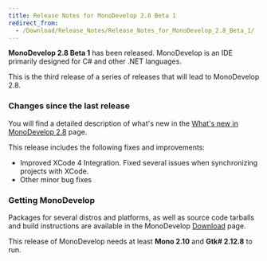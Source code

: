 ```yaml
---
title: Release Notes for MonoDevelop 2.8 Beta 1
redirect_from:
  - /Download/Release_Notes/Release_Notes_for_MonoDevelop_2.8_Beta_1/
---
```


**MonoDevelop 2.8 Beta 1** has been released. MonoDevelop is an IDE primarily designed for C# and other .NET languages.

This is the third release of a series of releases that will lead to MonoDevelop 2.8. 

### <span>Changes since the last release</span>

You will find a detailed description of what's new in the [What's new in MonoDevelop 2.8](/Download/What's_new_in_MonoDevelop_2.8) page.

This release includes the following fixes and improvements:

-   Improved XCode 4 Integration. Fixed several issues when synchronizing projects with XCode.
-   Other minor bug fixes

### Getting MonoDevelop

Packages for several distros and platforms, as well as source code tarballs and build instructions are available in the MonoDevelop [Download](/Download) page.

This release of MonoDevelop needs at least **Mono 2.10** and **Gtk# 2.12.8** to run.
